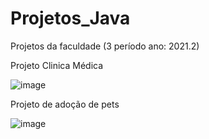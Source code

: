 # Projetos_Java
Projetos da faculdade (3 período ano: 2021.2)

Projeto Clinica Médica

![image](https://user-images.githubusercontent.com/75454584/155889358-4026b0bd-4742-4417-bd24-73ae9857728d.png)

Projeto de adoção de pets

![image](https://user-images.githubusercontent.com/75454584/155889505-99a15426-efb7-4377-ac8f-4b4e1f3c634b.png)
